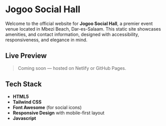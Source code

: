 # Jogoo Social Hall

Welcome to the official website for **Jogoo Social Hall**, a premier event venue located in Mbezi Beach, Dar-es-Salaam. This static site showcases amenities, and contact information, designed with accessibility, responsiveness, and elegance in mind.

## Live Preview

> Coming soon — hosted on Netlify or GitHub Pages.

## Tech Stack

- **HTML5**
- **Tailwind CSS**
- **Font Awesome** (for social icons)
- **Responsive Design** with mobile-first layout
- **Javascript**

